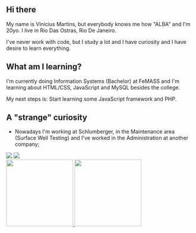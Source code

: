 ## Hi there
My name is Vinicius Martins, but everybody knows me how "ALBA" and I'm 20yo. I live in Rio Das Ostras, Rio De Janeiro.

I've never work with code, but I study a lot and I have curiosity and I have desire to learn everything.

## What am I learning?
I'm currently doing Information Systems (Bachelor) at FeMASS and I'm learning about HTML/CSS, JavaScript and MySQL besides the college.

My next steps is: Start learning some JavaScript framework and PHP.

## A "strange" curiosity

 - Nowadays I'm working at Schlumberger, in the Maintenance area (Surface Well Testing) and I've worked in the Administration at another company;
 
<div> 
  <a href="https://instagram.com/viniciussnitram" target="_blank"><img src="https://img.shields.io/badge/-Instagram-%23E4405F?style=for-the-badge&logo=instagram&logoColor=white" target="_blank"></a>
  <a href="https://www.linkedin.com/in/vinicius-martins-21840b1b6/" target="_blank"><img src="https://img.shields.io/badge/-LinkedIn-%230077B5?style=for-the-badge&logo=linkedin&logoColor=white" target="_blank"></a>
</div>
 
 <div>
  <a href="https://github.com/ViniciusAlba">
  <img height="180em" src="https://github-readme-stats.vercel.app/api?username=ViniciusAlba&show_icons=true&theme=dracula&include_all_commits=true&count_private=true"/>
  <img height="180em" src="https://github-readme-stats.vercel.app/api/top-langs/?username=ViniciusAlba&layout=compact&langs_count=7&theme=dracula"/>
</div>
